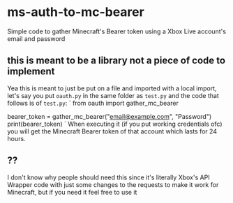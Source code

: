 # ms-auth-to-mc-bearer
Simple code to gather Minecraft's Bearer token using a Xbox Live account's email and password

## this is meant to be a library not a piece of code to implement
Yea this is meant to just be put on a file and imported with a local import, let's say you put `oauth.py` in the same folder as `test.py` 
and the code that follows is of `test.py`:
`
from oauth import gather_mc_bearer

bearer_token = gather_mc_bearer("email@example.com", "Password")
print(bearer_token)
`
When executing it (if you put working credentials ofc) you will get the Minecraft Bearer token of that account which lasts for 24 hours.
## ??
I don't know why people should need this since it's literally Xbox's API Wrapper code with just some changes to the requests to make it work for Minecraft,
but if you need it feel free to use it 
